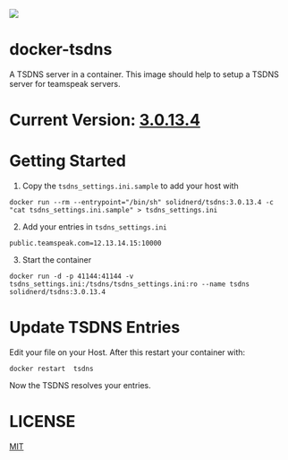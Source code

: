 [![](https://images.microbadger.com/badges/image/solidnerd/tsdns.svg)](http://microbadger.com/images/solidnerd/tsdns "Get your own image badge on microbadger.com")

docker-tsdns
============

A TSDNS server in a container. This image should help to setup a TSDNS server for teamspeak servers.

# Current Version: [3.0.13.4](https://github.com/SolidNerd/docker-tsdns/blob/master/Dockerfile)

# Getting Started

1. Copy the `tsdns_settings.ini.sample` to add your host with
```
docker run --rm --entrypoint="/bin/sh" solidnerd/tsdns:3.0.13.4 -c "cat tsdns_settings.ini.sample" > tsdns_settings.ini
```
2. Add your entries in `tsdns_settings.ini`
```
public.teamspeak.com=12.13.14.15:10000
```

3. Start the container
```
docker run -d -p 41144:41144 -v tsdns_settings.ini:/tsdns/tsdns_settings.ini:ro --name tsdns solidnerd/tsdns:3.0.13.4
```

# Update TSDNS Entries
Edit your file on your Host.
After this restart your container with:
```
docker restart  tsdns
```
Now the TSDNS resolves your entries.

# LICENSE
[MIT](https://github.com/SolidNerd/docker-tsdns/blob/master/LICENSE)

